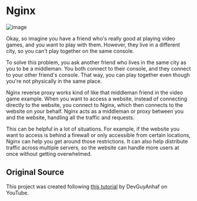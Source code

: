 # Nginx

![image](https://user-images.githubusercontent.com/62155402/224470158-a2066706-ed71-4a2e-b862-e301bfe1f187.png)


Okay, so imagine you have a friend who's really good at playing video games, and you want to play with them. However, they live in a different city, so you can't play together on the same console.

To solve this problem, you ask another friend who lives in the same city as you to be a middleman. You both connect to their console, and they connect to your other friend's console. That way, you can play together even though you're not physically in the same place.

Nginx reverse proxy works kind of like that middleman friend in the video game example. When you want to access a website, instead of connecting directly to the website, you connect to Nginx, which then connects to the website on your behalf. Nginx acts as a middleman or proxy between you and the website, handling all the traffic and requests.

This can be helpful in a lot of situations. For example, if the website you want to access is behind a firewall or only accessible from certain locations, Nginx can help you get around those restrictions. It can also help distribute traffic across multiple servers, so the website can handle more users at once without getting overwhelmed.

## Original Source

This project was created following [this tutorial](https://www.youtube.com/watch?v=42Q65H8ch7U&list=PLyxbPhxVVet2xLeQ5OrQqXlf-DNnc4Srj&index=7) by DevGuyAnhaf on YouTube.
